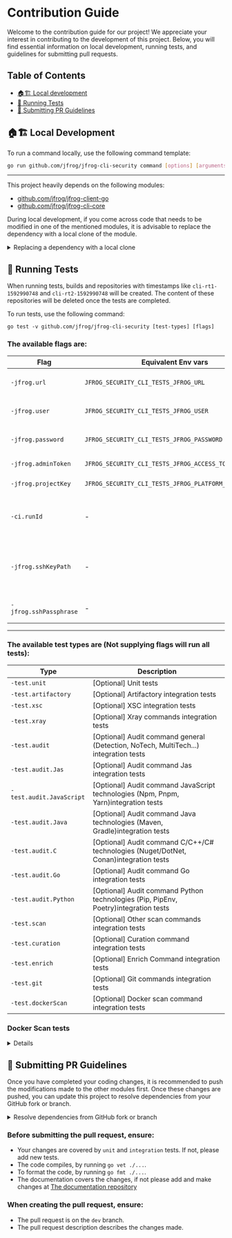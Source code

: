 # Contribution Guide

Welcome to the contribution guide for our project! We appreciate your interest in contributing to the development of this project. Below, you will find essential information on local development, running tests, and guidelines for submitting pull requests.

## Table of Contents

- [🏠🏗️ Local development](#%EF%B8%8F-local-development)
- [🚦 Running Tests](#-running-tests)
- [📖 Submitting PR Guidelines](#-submitting-pr-guidelines)


## 🏠🏗️ Local Development

To run a command locally, use the following command template:

```sh
go run github.com/jfrog/jfrog-cli-security command [options] [arguments...]
```

---

This project heavily depends on the following modules:

- [github.com/jfrog/jfrog-client-go](https://github.com/jfrog/jfrog-client-go)
- [github.com/jfrog/jfrog-cli-core](github.com/jfrog/jfrog-cli-core)

During local development, if you come across code that needs to be modified in one of the mentioned modules, it is advisable to replace the dependency with a local clone of the module.

<details>
<summary>Replacing a dependency with a local clone</summary>

---

To include this local dependency, For instance, let's assume you wish to modify files from `jfrog-cli-core`, modify the `go.mod` file as follows:

```
replace github.com/jfrog/jfrog-cli-core/v2 => /local/path/in/your/machine/jfrog-cli-core
```

Afterward, execute `go mod tidy` to ensure the Go module files are updated. Note that Go will automatically adjust the version in the `go.mod` file.

---

</details>


## 🚦 Running Tests

When running tests, builds and repositories with timestamps like `cli-rt1-1592990748` and `cli-rt2-1592990748` will be created. The content of these repositories will be deleted once the tests are completed.

To run tests, use the following command:

```
go test -v github.com/jfrog/jfrog-cli-security [test-types] [flags]
```

### The available flags are:

| Flag                   | Equivalent Env vars                                   | Description                                                                                                     |
| ---------------------- | ----------------------------------------------------- | --------------------------------------------------------------------------------------------------------------- |
| `-jfrog.url`           | `JFROG_SECURITY_CLI_TESTS_JFROG_URL`                  | [Default: http://localhost:8083] JFrog platform URL                                                             |
| `-jfrog.user`          | `JFROG_SECURITY_CLI_TESTS_JFROG_USER`                 | [Default: admin] JFrog platform username                                                                        |
| `-jfrog.password`      | `JFROG_SECURITY_CLI_TESTS_JFROG_PASSWORD`             | [Default: password] JFrog platform password                                                                     |
| `-jfrog.adminToken`    | `JFROG_SECURITY_CLI_TESTS_JFROG_ACCESS_TOKEN`         | [Optional] JFrog platform admin token                                                                           |
| `-jfrog.projectKey`    | `JFROG_SECURITY_CLI_TESTS_JFROG_PLATFORM_PROJECT_KEY` | [Optional] JFrog platform project key                                                                           |
| `-ci.runId`            | -                                             | [Optional] A unique identifier used as a suffix to create repositories and builds in the tests.                 |
| `-jfrog.sshKeyPath`    | -                                             | [Optional] Path to the SSH key file. Use this flag only if the Artifactory URL format is `ssh://[domain]:port`. |
| `-jfrog.sshPassphrase` | -                                             | [Optional] Passphrase for the SSH key.                                                                          |

---


### The available test types are (Not supplying flags will run all tests):

| Type                     | Description                                                                           |
| ------------------------ | ------------------------------------------------------------------------------------- |
| `-test.unit`             | [Optional] Unit tests                                                                 |
| `-test.artifactory`      | [Optional] Artifactory integration tests                                              |
| `-test.xsc`              | [Optional] XSC integration tests                                                      |
| `-test.xray`             | [Optional] Xray commands integration tests                                            |
| `-test.audit`            | [Optional] Audit command general (Detection, NoTech, MultiTech...) integration tests  |
| `-test.audit.Jas`        | [Optional] Audit command Jas integration tests                |
| `-test.audit.JavaScript` | [Optional] Audit command JavaScript technologies (Npm, Pnpm, Yarn)integration tests   |
| `-test.audit.Java`       | [Optional] Audit command Java technologies (Maven, Gradle)integration tests           |
| `-test.audit.C`          | [Optional] Audit command C/C++/C# technologies (Nuget/DotNet, Conan)integration tests |
| `-test.audit.Go`         | [Optional] Audit command Go integration tests                                         |
| `-test.audit.Python`     | [Optional] Audit command Python technologies (Pip, PipEnv, Poetry)integration tests   |
| `-test.scan`             | [Optional] Other scan commands integration tests                                      |
| `-test.curation`         | [Optional] Curation command integration tests                                         |
| `-test.enrich`           | [Optional] Enrich Command integration tests                                           |
| `-test.git`              | [Optional] Git commands integration tests                                             |
| `-test.dockerScan`       | [Optional] Docker scan command integration tests                                      |

### Docker Scan tests

<details>

#### Requirements

- Make sure the `RTLIC` environment variable is configured with a valid license.
- Before running the tests, wait for Artifactory to finish booting up in the container.

| Flag                      | Description                         |
| ------------------------- | ----------------------------------- |
| `-test.containerRegistry` | Artifactory Docker registry domain. |


</details>

## 📖 Submitting PR Guidelines

Once you have completed your coding changes, it is recommended to push the modifications made to the other modules first. Once these changes are pushed, you can update this project to resolve dependencies from your GitHub fork or branch.

<details>

<summary>Resolve dependencies from GitHub fork or branch</summary>

---

To achieve this, modify the `go.mod` file to point the dependency to your repository and branch, as shown in the example below:

```
replace github.com/jfrog/jfrog-cli-core/v2 => github.com/jfrog/jfrog-cli-core/v2 dev
```

Finally, execute `go mod tidy` to update the Go module files. Please note that Go will automatically update the version in the `go.mod` file.

---

</details>

### Before submitting the pull request, ensure:

- Your changes are covered by `unit` and `integration` tests. If not, please add new tests.
- The code compiles, by running `go vet ./...`.
- To format the code, by running `go fmt ./...`.
- The documentation covers the changes, if not please add and make changes at [The documentation repository](https://github.com/jfrog/documentation)

### When creating the pull request, ensure:

- The pull request is on the `dev` branch.
- The pull request description describes the changes made.